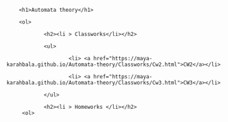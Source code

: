 

        <h1>Automata theory</h1>

        <ol>

                <h2><li > Classworks</li></h2>

                <ul>

                        <li> <a href="https://maya-karahbala.github.io/Automata-theory/Classworks/Cw2.html">CW2</a></li>

                        <li> <a href="https://maya-karahbala.github.io/Automata-theory/Classworks/Cw3.html">CW3</a></li>

                </ul>

                <h2><li > Homeworks </li></h2>
         <ol>
      



